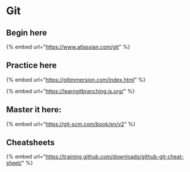 # Git

## Begin here

{% embed url="https://www.atlassian.com/git" %}

## Practice here

{% embed url="https://gitimmersion.com/index.html" %}

{% embed url="https://learngitbranching.js.org/" %}

## Master it here:

{% embed url="https://git-scm.com/book/en/v2" %}

## Cheatsheets

{% embed url="https://training.github.com/downloads/github-git-cheat-sheet/" %}



